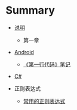 # Summary

* [说明](README.md)
  * 第一章

* [Android](Android)
  * [《第一行代码》笔记](Android/第一行代码.md)

* [C#](Csharp/Csharp.md)

* 正则表达式

  * [常用的正则表达式](Regex/常用的正则表达式.md)

    ​



